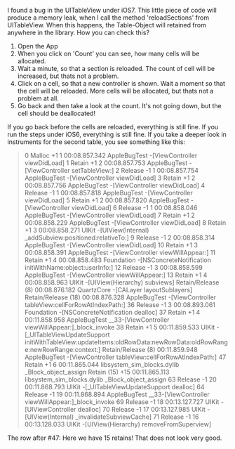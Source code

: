 I found a bug in the UITableView under iOS7. This little piece of code will produce a memory leak, when I call the method 'reloadSections' from UITableView. When this happens, the Table-Object will retained from anywhere in the library. How you can check this?

1. Open the App
2. When you click on 'Count' you can see, how many cells will be allocated.
3. Wait a minute, so that a section is reloaded. The count of cell will be increased, but thats not a problem.
4. Click on a cell, so that a new controller is shown. Wait a moment so that the cell will be reloaded. More cells will be allocated, but thats not a problem at all.
5. Go back and then take a look at the count. It's not going down, but the cell should be deallocated!

If you go back before the cells are reloaded, everything is still fine. If you run the steps under iOS6, everything is still fine. If you take a deeper look in instruments for the second table, you see something like this:

> 0	Malloc	+1	1	00:08.857.342	AppleBugTest	-[ViewController viewDidLoad]
> 1	Retain	+1	2	00:08.857.753	AppleBugTest	-[ViewController setTableView:]
> 2	Release	-1	1	00:08.857.754	AppleBugTest	-[ViewController viewDidLoad]
> 3	Retain	+1	2	00:08.857.756	AppleBugTest	-[ViewController viewDidLoad]
> 4	Release	-1	1	00:08.857.818	AppleBugTest	-[ViewController viewDidLoad]
> 5	Retain	+1	2	00:08.857.820	AppleBugTest	-[ViewController viewDidLoad]
> 6	Release	-1	1	00:08.858.046	AppleBugTest	-[ViewController viewDidLoad]
> 7	Retain	+1	2	00:08.858.229	AppleBugTest	-[ViewController viewDidLoad]
> 8	Retain	+1	3	00:08.858.271	UIKit	-[UIView(Internal) _addSubview:positioned:relativeTo:]
> 9	Release	-1	2	00:08.858.314	AppleBugTest	-[ViewController viewDidLoad]
> 10	Retain	+1	3	00:08.858.391	AppleBugTest	-[ViewController viewWillAppear:]
> 11	Retain	+1	4	00:08.858.483	Foundation	-[NSConcreteNotification initWithName:object:userInfo:]
> 12	Release	-1	3	00:08.858.599	AppleBugTest	-[ViewController viewWillAppear:]
> 13	Retain	+1	4	00:08.858.963	UIKit	-[UIView(Hierarchy) subviews]
>  	Retain/Release (8)		 	00:08.876.182	QuartzCore	-[CALayer layoutSublayers]
>  	Retain/Release (18)		 	00:08.876.328	AppleBugTest	-[ViewController tableView:cellForRowAtIndexPath:]
> 36	Release	-1	3	00:08.893.061	Foundation	-[NSConcreteNotification dealloc]
> 37	Retain	+1	4	00:11.858.958	AppleBugTest	__33-[ViewController viewWillAppear:]_block_invoke
> 38	Retain	+1	5	00:11.859.533	UIKit	-[_UITableViewUpdateSupport initWithTableView:updateItems:oldRowData:newRowData:oldRowRange:newRowRange:context:]
>  	Retain/Release (8)		 	00:11.859.948	AppleBugTest	-[ViewController tableView:cellForRowAtIndexPath:]
> 47	Retain	+1	6	00:11.865.044	libsystem_sim_blocks.dylib	_Block_object_assign
>  	Retain (15)	+15	 	00:11.865.113	libsystem_sim_blocks.dylib	_Block_object_assign
> 63	Release	-1	20	00:11.868.793	UIKit	-[_UITableViewUpdateSupport dealloc]
> 64	Release	-1	19	00:11.868.894	AppleBugTest	__33-[ViewController viewWillAppear:]_block_invoke
> 69	Release	-1	18	00:13.127.727	UIKit	-[UIViewController dealloc]
> 70	Release	-1	17	00:13.127.985	UIKit	-[UIView(Internal) _invalidateSubviewCache]
> 71	Release	-1	16	00:13.128.033	UIKit	-[UIView(Hierarchy) removeFromSuperview]

The row after #47: Here we have 15 retains! That does not look very good.